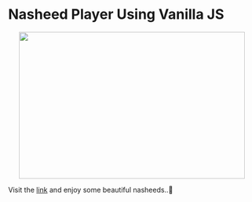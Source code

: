 # Nasheed Player Using Vanilla JS
<p align="center">
  <img width="460" height="300" src="https://user-images.githubusercontent.com/65964082/192860256-0d3972f5-4ccf-4bb2-af17-cc40c24a0541.png">
</p>

Visit the [link](https://nasheed-player.netlify.app/) and enjoy some beautiful nasheeds..🥰
